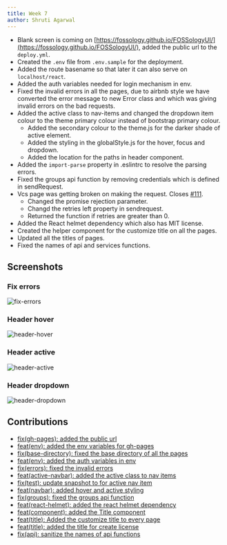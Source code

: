 ```yaml
---
title: Week 7
author: Shruti Agarwal
---
```


<!--
SPDX-License-Identifier: CC-BY-SA-4.0

SPDX-FileCopyrightText: 2021 Shruti Agarwal <mail2shruti.ag@gmail.com>
-->

- Blank screen is coming on [https://fossology.github.io/FOSSologyUI/](https://fossology.github.io/FOSSologyUI/), added the public url to the `deploy.yml`.
- Created the `.env` file from `.env.sample` for the deployment.
- Added the route basename so that later it can also serve on `localhost/react`.
- Added the auth variables needed for login mechanism in env.
- Fixed the invalid errors in all the pages, due to airbnb style we have converted the error message to new Error class and which was giving invalid errors on the bad requests.
- Added the active class to nav-items and changed the dropdown item colour to the theme primary colour instead of bootstrap primary colour.
    - Added the secondary colour to the theme.js for the darker shade of active element.
    - Added the styling in the globalStyle.js for the hover, focus and dropdown.
    - Added the location for the paths in header component.
- Added the `import-parse` property in .eslintrc to resolve the parsing errors.
- Fixed the groups api function by removing credentials which is defined in sendRequest.
- Vcs page was getting broken on making the request.  Closes [#111](https://github.com/fossology/FOSSologyUI/issues/111).
    - Changed the promise rejection parameter.
    - Changd the retries left property in sendrequest.
    - Returned the function if retries are greater than 0.
- Added the React helmet dependency which also has MIT license.
- Created the helper component for the customize title on all the pages.
- Updated all the titles of pages.
- Fixed the names of api and services functions.

## Screenshots

### Fix errors
![fix-errors](/img/reactUI/pages/fixError.png)

### Header hover
![header-hover](/img/reactUI/pages/headerHover.png)

### Header active
![header-active](/img/reactUI/pages/headerActive.png)

### Header dropdown
![header-dropdown](/img/reactUI/pages/headerDropdown.png)

## Contributions

* [fix(gh-pages): added the public url](https://github.com/fossology/FOSSologyUI/pull/102/commits/497e59c189d6d20722ffa9baecbb547994b3a1fb)
* [feat(env): added the env variables for gh-pages](https://github.com/fossology/FOSSologyUI/pull/102/commits/767da3b32950cf45284fdc243ac8bfd2d7f4f35b)
* [fix(base-directory): fixed the base directory of all the pages](https://github.com/fossology/FOSSologyUI/pull/102/commits/421b122457e4630159ff5102f1f6b29bee2fd3cd)
* [feat(env): added the auth variables in env](https://github.com/fossology/FOSSologyUI/pull/106)
* [fix(errors): fixed the invalid errors](https://github.com/fossology/FOSSologyUI/pull/110)
* [feat(active-navbar): added the active class to nav items](https://github.com/fossology/FOSSologyUI/pull/114/commits/d76e86c60df684765c22d3f82e363b9c6f5f2657)
* [fix(test): update snapshot to for active nav item](https://github.com/fossology/FOSSologyUI/pull/114/commits/314b8eb03e509f78db8e667138d3dbe6ea9e157c)
* [feat(navbar): added hover and active styling](https://github.com/fossology/FOSSologyUI/pull/114/commits/8e0ec6171782c1b8f6cf11c6b299bdfd4685b6d7)
* [fix(groups): fixed the groups api function](https://github.com/fossology/FOSSologyUI/pull/114/commits/328318c38d2f090d15660fe75b2f4d71bdc195ee)
* [feat(react-helmet): added the react helmet dependency](https://github.com/fossology/FOSSologyUI/pull/118/commits/64ffcf1e5762fd45196563d4e28e3f52eaddc7f9)
* [feat(component): added the Title component](https://github.com/fossology/FOSSologyUI/pull/118/commits/cd0eb7a65ec9552e905ffa7283c730e4979414ec)
* [feat(title): Added the customize title to every page](https://github.com/fossology/FOSSologyUI/pull/118/commits/798474e35601f594fa4fdf23b909811d600c323b)
* [feat(title): added the title for create license](https://github.com/fossology/FOSSologyUI/pull/118/commits/feec5732160e4da642c8196706d77236d2915976)
* [fix(api): sanitize the names of api functions](https://github.com/fossology/FOSSologyUI/pull/119)
